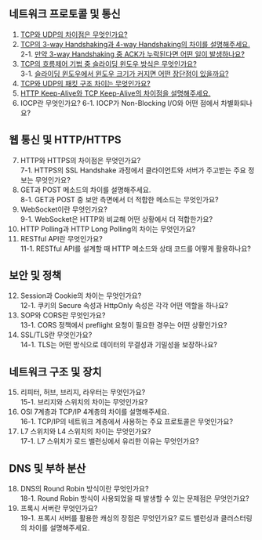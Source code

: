 ## 네트워크 프로토콜 및 통신

1. [TCP와 UDP의 차이점은 무엇인가요?](https://github.com/inflearn-cs-study/cs/tree/main/Network/NT_01)
2. [TCP의 3-way Handshaking과 4-way Handshaking의 차이를 설명해주세요.](https://github.com/inflearn-cs-study/cs/tree/main/Network/NT_02) <br>
2-1. [만약 3-way Handshaking 중 ACK가 누락된다면 어떤 일이 발생하나요?](https://github.com/inflearn-cs-study/cs/tree/main/Network/NT_02) 
3. [TCP의 흐름제어 기법 중 슬라이딩 윈도우 방식은 무엇인가요?](https://github.com/inflearn-cs-study/cs/tree/main/Network/NT_02) <br>
3-1. [슬라이딩 윈도우에서 윈도우 크기가 커지면 어떤 장단점이 있을까요?](https://github.com/inflearn-cs-study/cs/tree/main/Network/NT_02)
4. [TCP와 UDP의 패킷 구조 차이는 무엇인가요?](https://github.com/inflearn-cs-study/cs/tree/main/Network/NT_03)
5. [HTTP Keep-Alive와 TCP Keep-Alive의 차이점을 설명해주세요.](https://github.com/inflearn-cs-study/cs/tree/main/Network/NT_03)
6. IOCP란 무엇인가요?
 6-1. IOCP가 Non-Blocking I/O와 어떤 점에서 차별화되나요?


## 웹 통신 및 HTTP/HTTPS

7. HTTP와 HTTPS의 차이점은 무엇인가요? <br>
7-1. HTTPS의 SSL Handshake 과정에서 클라이언트와 서버가 주고받는 주요 정보는 무엇인가요?
8. GET과 POST 메소드의 차이를 설명해주세요. <br>
8-1. GET과 POST 중 보안 측면에서 더 적합한 메소드는 무엇인가요?
9. WebSocket이란 무엇인가요? <br>
9-1. WebSocket은 HTTP와 비교해 어떤 상황에서 더 적합한가요?
10. HTTP Polling과 HTTP Long Polling의 차이는 무엇인가요?
11. RESTful API란 무엇인가요? <br>
 11-1. RESTful API를 설계할 때 HTTP 메소드와 상태 코드를 어떻게 활용하나요?


## 보안 및 정책

12. Session과 Cookie의 차이는 무엇인가요? <br>
12-1. 쿠키의 Secure 속성과 HttpOnly 속성은 각각 어떤 역할을 하나요?
13. SOP와 CORS란 무엇인가요? <br>
13-1. CORS 정책에서 preflight 요청이 필요한 경우는 어떤 상황인가요?
14. SSL/TLS란 무엇인가요? <br>
14-1. TLS는 어떤 방식으로 데이터의 무결성과 기밀성을 보장하나요?


## 네트워크 구조 및 장치
15. 리피터, 허브, 브리지, 라우터는 무엇인가요? <br>
15-1. 브리지와 스위치의 차이는 무엇인가요?
16. OSI 7계층과 TCP/IP 4계층의 차이를 설명해주세요. <br>
16-1. TCP/IP의 네트워크 계층에서 사용하는 주요 프로토콜은 무엇인가요?
17. L7 스위치와 L4 스위치의 차이는 무엇인가요? <br>
17-1. L7 스위치가 로드 밸런싱에서 유리한 이유는 무엇인가요?


## DNS 및 부하 분산
18. DNS의 Round Robin 방식이란 무엇인가요? <br>
18-1. Round Robin 방식이 사용되었을 때 발생할 수 있는 문제점은 무엇인가요?
19. 프록시 서버란 무엇인가요? <br>
19-1. 프록시 서버를 활용한 캐싱의 장점은 무엇인가요?
로드 밸런싱과 클러스터링의 차이를 설명해주세요.
